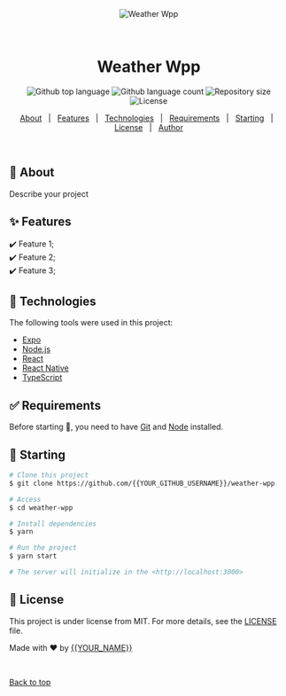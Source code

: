 <div align="center" id="top"> 
  <img src="./.github/app.gif" alt="Weather Wpp" />

  &#xa0;

  <!-- <a href="https://weatherwpp.netlify.app">Demo</a> -->
</div>

<h1 align="center">Weather Wpp</h1>

<p align="center">
  <img alt="Github top language" src="https://img.shields.io/github/languages/top/{{YOUR_GITHUB_USERNAME}}/weather-wpp?color=56BEB8">

  <img alt="Github language count" src="https://img.shields.io/github/languages/count/{{YOUR_GITHUB_USERNAME}}/weather-wpp?color=56BEB8">

  <img alt="Repository size" src="https://img.shields.io/github/repo-size/{{YOUR_GITHUB_USERNAME}}/weather-wpp?color=56BEB8">

  <img alt="License" src="https://img.shields.io/github/license/{{YOUR_GITHUB_USERNAME}}/weather-wpp?color=56BEB8">

  <!-- <img alt="Github issues" src="https://img.shields.io/github/issues/{{YOUR_GITHUB_USERNAME}}/weather-wpp?color=56BEB8" /> -->

  <!-- <img alt="Github forks" src="https://img.shields.io/github/forks/{{YOUR_GITHUB_USERNAME}}/weather-wpp?color=56BEB8" /> -->

  <!-- <img alt="Github stars" src="https://img.shields.io/github/stars/{{YOUR_GITHUB_USERNAME}}/weather-wpp?color=56BEB8" /> -->
</p>

<!-- Status -->

<!-- <h4 align="center"> 
	🚧  Weather Wpp 🚀 Under construction...  🚧
</h4> 

<hr> -->

<p align="center">
  <a href="#dart-about">About</a> &#xa0; | &#xa0; 
  <a href="#sparkles-features">Features</a> &#xa0; | &#xa0;
  <a href="#rocket-technologies">Technologies</a> &#xa0; | &#xa0;
  <a href="#white_check_mark-requirements">Requirements</a> &#xa0; | &#xa0;
  <a href="#checkered_flag-starting">Starting</a> &#xa0; | &#xa0;
  <a href="#memo-license">License</a> &#xa0; | &#xa0;
  <a href="https://github.com/{{YOUR_GITHUB_USERNAME}}" target="_blank">Author</a>
</p>

<br>

## :dart: About ##

Describe your project

## :sparkles: Features ##

:heavy_check_mark: Feature 1;\
:heavy_check_mark: Feature 2;\
:heavy_check_mark: Feature 3;

## :rocket: Technologies ##

The following tools were used in this project:

- [Expo](https://expo.io/)
- [Node.js](https://nodejs.org/en/)
- [React](https://pt-br.reactjs.org/)
- [React Native](https://reactnative.dev/)
- [TypeScript](https://www.typescriptlang.org/)

## :white_check_mark: Requirements ##

Before starting :checkered_flag:, you need to have [Git](https://git-scm.com) and [Node](https://nodejs.org/en/) installed.

## :checkered_flag: Starting ##

```bash
# Clone this project
$ git clone https://github.com/{{YOUR_GITHUB_USERNAME}}/weather-wpp

# Access
$ cd weather-wpp

# Install dependencies
$ yarn

# Run the project
$ yarn start

# The server will initialize in the <http://localhost:3000>
```

## :memo: License ##

This project is under license from MIT. For more details, see the [LICENSE](LICENSE.md) file.


Made with :heart: by <a href="https://github.com/{{YOUR_GITHUB_USERNAME}}" target="_blank">{{YOUR_NAME}}</a>

&#xa0;

<a href="#top">Back to top</a>
